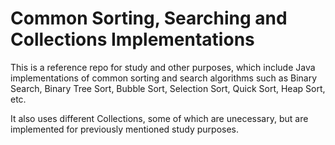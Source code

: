# Common Sorting, Searching and Collections Implementations
This is a reference repo for study and other purposes, which include Java implementations of common sorting and search
algorithms such as Binary Search, Binary Tree Sort, Bubble Sort, Selection Sort, Quick Sort, Heap Sort, etc.

It also uses different Collections, some of which are unecessary, but are implemented for previously mentioned study purposes.
